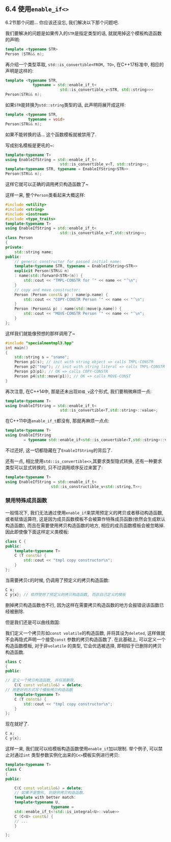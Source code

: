 ## 6.4 使用`enable_if<>`

6.2节那个问题... 你应该还没忘, 我们解决以下那个问题吧.

我们要解决的问题是如果传入的`STR`是指定类型的话, 就就用掉这个模板构造函数的声明:

```cpp
template <typename STR>
Person (STR&& n);
```

再介绍一个类型萃取, `std::is_convertible<FROM, TO>`, 在C++17标准中, 相应的声明是这样的:

```cpp
template <typename STR,
			typename = std::enable_if_t<
                		std::is_convertible_v<STR, std::string>>>
Person(STR&& n);
```

如果`STR`能转换为`std::string`类型的话, 此声明将展开成这样:

```cpp
template <typename STR,
		  typename = void>
Person(STR&& n);
```

如果不能转换的话... 这个函数模板就被禁用了.

写成别名模板是更吼的~:

```cpp
template<typename T>
using EnableIfString = std::enable_if_t<
						std::is_convertible_v<T, std::string>>;
template<typename STR, typename = EnableIfString<STR>>
Person(STR&& n);
```

这样它就可以正确的调用拷贝构造函数了~

这样一来, 整个`Person`类看起来大概这样:

```cpp
#include <utility>
#include <string>
#include <iostream>
#include <type_traits>
template<typename T>
using EnableIfString = std::enable_if_t<
						std::is_convertible_v<T,std::string>>;
class Person
{
private:
	std::string name;
public:
    // generic constructor for passed initial name:
    template<typename STR, typename = EnableIfString<STR>>
    explicit Person(STR&& n)
    : name(std::forward<STR>(n)) {
    	std::cout << "TMPL-CONSTR for ’" << name << "’\n";
    }
    // copy and move constructor:
    Person (Person const& p) : name(p.name) {
    	std::cout << "COPY-CONSTR Person ’" << name << "’\n";
    }
    Person (Person&& p) : name(std::move(p.name)) {
    	std::cout << "MOVE-CONSTR Person ’" << name << "’\n";
    }
};
```

这样我们就能像预想的那样调用了~

```cpp
#include "specialmemtmpl3.hpp"
int main()
{
    std::string s = "sname";
    Person p1(s); // init with string object => calls TMPL-CONSTR
    Person p2("tmp"); // init with string literal => calls TMPL-CONSTR
    Person p3(p1); // OK => calls COPY-CONSTR
    Person p4(std::move(p1)); // OK => calls MOVE-CONST
}
```

再次注意, 在C++14中, 那是还未出现`前缀_v`这个形式, 我们要稍微麻烦一点:

```cpp
template<typename T>
using EnableIfString = std::enable_if_t<
						std::is_convertible<T,std::string>::value>;
```

在C++11中连`enable_if_t`都没有, 那就再麻烦一点点:

```cpp
template<typename T>
using EnableIfString
		= typename std::enable_if<std::is_convertible<T,std::string>::value>::type;
```

不过还好, 这一切都隐藏在了`EnableIfString`的背后了.

还有一点, 相比使用`std::is_convertible<>`,其要求类型隐式转换, 还有一种要求类型可以显式转换的, 只不过调用顺序反过来罢了:

```cpp
template<typename T>
using EnableIfString = std::enable_if_t<
					std::is_constructible_v<std::string,T>>;
```



### 禁用特殊成员函数

一般情况下, 我们无法通过使用`enable_if`来禁用预定义的拷贝或者移动构造函数, 或者赋值运算符, 这是因为成员函数模板不会被算作特殊成员函数(依然会生成默认构造函数), 而且在需要使用拷贝构造函数的地方, 相应的成员函数模板会被忽略掉. 因此即使像下面这样定义类模板: 

```cpp
class C {
public:
	template<typename T>
	C (T const&) {
		std::cout << "tmpl copy constructor\n";
	}
};
```

当需要拷贝`C`的时候, 仍调用了预定义的拷贝构造函数:

```cpp
C x;
C y{x}; // 依然使用了预定义的拷贝构造函数, 而非自己定义的模板
```

删掉拷贝构造函数也不行, 因为这样在需要拷贝构造函数的地方会报错说该函数已经被删除.

但是我们还是可以曲线救国:

我们定义一个拷贝形如`const volatile`的构造函数, 并将其设为`deleted`, 这样做就不会再隐式声明一个接受`const` 参数的拷贝构造函数了. 在此基础上, 可以定义一个构造函数模板, 对于非`volatile` 的类型, 它会优选被选择, 即相较于已删除的拷贝构造函数.

```cpp
class C
{
public:

// 定义一个拷贝构造函数, 并将其删除.
	C(C const volatile&) = delete;
// 用更好的方式写个模板拷贝构造函数
	template<typename T>
    C (T const&) {
        std::cout << "tmpl copy constructor\n";
	}
};
```

现在就好了.

```cpp
C x;
C y{x};
```

这样一来, 我们就可以给模板构造函数使用`enable_if`加以限制. 举个例子, 可以禁止对通过`int` 类型参数实例化出来的`C<>`模板实例进行拷贝:

```cpp
template<typename T>
class C
{
public:

    C(C const volatile&) = delete;
    // 如果不是整形, 则提供拷贝构造函数.
    template with better match:
    template<typename U,
    				typename =
    std::enable_if_t<!std::is_integral<U>::value>>
    C (C<U> const&) {
	// ... 
    }

};
```


